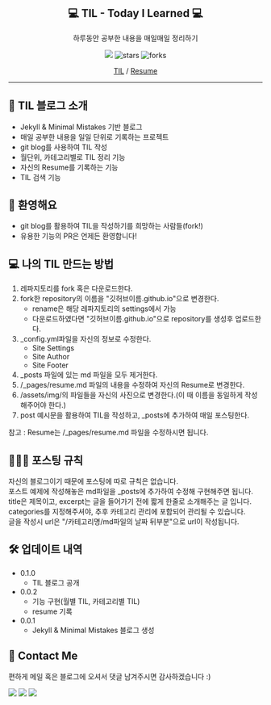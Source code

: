 <div align="center">
  <h2>💻 TIL - Today I Learned 💻</h2>
  <p>하루동안 공부한 내용을 매일매일 정리하기</p>
  <a href="https://hits.seeyoufarm.com"><img src="https://hits.seeyoufarm.com/api/count/incr/badge.svg?url=https://kim-jin-seop.github.io/til/&count_bg=%2379C83D&title_bg=%23555555&icon=&icon_color=%23E7E7E7&title=hits&edge_flat=false"/></a>
  <img src="https://img.shields.io/github/stars/kim-jin-seop/kim-jin-seop.github.io" alt="stars"/>
  <img src="https://img.shields.io/github/forks/kim-jin-seop/kim-jin-seop.github.io" alt="forks"/>
  <p>
    <a href="https://kim-jin-seop.github.io/til/">TIL</a> / <a href="https://kim-jin-seop.github.io/categories/resume/"> Resume</a>
  </p>
</div>


---  




## 👋 TIL 블로그 소개
- Jekyll & Minimal Mistakes 기반 블로그
- 매일 공부한 내용을 일일 단위로 기록하는 프로젝트 
- git blog를 사용하여 TIL 작성  
- 월단위, 카테고리별로 TIL 정리 기능  
- 자신의 Resume를 기록하는 기능  
- TIL 검색 기능  


## 💬 환영해요
- git blog를 활용하여 TIL을 작성하기를 희망하는 사람들(fork!)  
- 유용한 기능의 PR은 언제든 환영합니다!  

## 💻 나의 TIL 만드는 방법  
1. 레파지토리를 fork 혹은 다운로드한다.  
2. fork한 repository의 이름을 "깃허브이름.github.io"으로 변경한다.  
   - rename은 해당 레파지토리의 settings에서 가능
   - 다운로드하였다면 "깃허브이름.github.io"으로 repository를 생성후 업로드한다.
3. _config.yml파일을 자신의 정보로 수정한다. 
   - Site Settings
   - Site Author
   - Site Footer
5. _posts 파일에 있는 md 파일을 모두 제거한다.
6. /_pages/resume.md 파일의 내용을 수정하여 자신의 Resume로 변경한다.
7. /assets/img/의 파일들을 자신의 사진으로 변경한다.(이 때 이름을 동일하게 작성해주어야 한다.)
8. post 예시문을 활용하여 TIL을 작성하고, _posts에 추가하여 매일 포스팅한다.

참고 : Resume는 /_pages/resume.md 파일을 수정하시면 됩니다.

## 👨🏻‍💻 포스팅 규칙
자신의 블로그이기 때문에 포스팅에 따로 규칙은 없습니다.  
포스트 예제에 작성해놓은 md파일을 _posts에 추가하여 수정해 구현해주면 됩니다.  
title은 제목이고, excerpt는 글을 들어가기 전에 짧게 한줄로 소개해주는 글 입니다.  
categories를 지정해주셔야, 추후 카테고리 관리에 포함되어 관리될 수 있습니다.  
글을 작성시 url은 "/카테고리명/md파일의 날짜 뒤부분"으로 url이 작성됩니다.

## 🛠 업데이트 내역
* 0.1.0
    * TIL 블로그 공개
* 0.0.2
    * 기능 구현(월별 TIL, 카테고리별 TIL)
    * resume 기록
* 0.0.1
    * Jekyll & Minimal Mistakes 블로그 생성



## 👀 Contact Me
편하게 메일 혹은 블로그에 오셔서 댓글 남겨주시면 감사하겠습니다 :)   

  <a href="https://cnu-jinseop.tistory.com/" target="_blank"><img src="https://img.shields.io/badge/Blog-gray?style=flat-square&logo=TV%20Time&logoColor=white&link=https://cnu-jinseop.tistory.com/"/></a>
  <a href="mailto:tjq2702@naver.com" target="_blank"><img src="https://img.shields.io/badge/tjq2702@naver.com-03C75A?style=flat-square&logo=Naver&logoColor=white&link=tjq2702@naver.com"/></a>
  <a href="https://www.facebook.com/JinSeopDev" target = "_blank"><img src="https://img.shields.io/badge/-Facebook-1877f2?style=flat-square&logo=facebook&logoColor=white&link=https://www.facebook.com/JinSeopDev"/></a>
  

